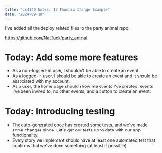 ```yaml
---
title: "cs4140 Notes: 12 Phoenix Change Example"
date: "2024-09-18"
---
```


I've added all the deploy related files to the party animal repo:

https://github.com/NatTuck/party_animal


# Today: Add some more features

 * As a non-logged-in user, I shouldn't be able to create an event.
 * As a logged-in user, I should be able to create an event and it
   should be associated with my account.
 * As a user, the home page should show me events I've created, events
   I've been invited to, no other events, and a button to create an
   event.

# Today: Introducing testing

 * The auto-generated code has created some tests, and we've made some
   changes since. Let's get our tests up to date with our app
   functionality.
 * Every story we implement should have at least one automated test
   that confirms that we've done something (at least if possible).
